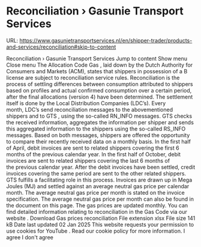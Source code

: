 # Reconciliation › Gasunie Transport Services

URL: https://www.gasunietransportservices.nl/en/shipper-trader/products-and-services/reconciliation#skip-to-content

Reconciliation › Gasunie Transport Services
Jump to content
Show menu
Close menu
The Allocation Code
Gas
, laid down by the Dutch Authority for Consumers and Markets (ACM), states that shippers in possession of a B license are subject to reconciliation service rules.
Reconciliation is the process of settling differences between consumption attributed to shippers based on profiles and actual confirmed consumption over a certain period, after the final allocations (version 4) have been determined. The settlement itself is done by the Local
Distribution
Companies (LDC’s).
Every month, LDC’s send reconciliation messages to the abovementioned shippers and to
GTS
, using the so-called RN_INFO messages.
GTS
checks the received information, aggregates the information per
shipper
and sends this aggregated information to the shippers using the so-called RS_INFO messages. Based on both messages, shippers are offered the opportunity to compare their recently received data on a monthly basis.
In the first half of April, debit invoices are sent to related shippers covering the first 6 months of the previous calendar year.
In the first half of October, debit invoices are sent to related shippers covering the last 6 months of the previous calendar year.
After the debit invoices have been settled, credit invoices covering the same period are sent to the other related shippers.
GTS
fulfills a facilitating role in this process.
Invoices are drawn up in Mega Joules (MJ) and settled against an average neutral
gas
price per calendar month. The average neutral
gas
price per month is stated on the invoice specification. The average neutral
gas
price per month can also be found in the document on this page. The
gas
prices are updated monthly.
You can find detailed information relating to reconciliation in the
Gas
Code via our
website
.
Download
Gas prices reconciliation
File extension
xlsx
File size
141 kB
Date last updated
02 Jan 2025
This website requests your permission to use cookies for
YouTube
. Read our
cookie policy
for more information.
I agree
I don't agree